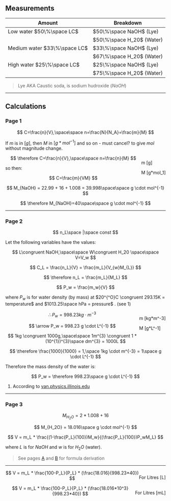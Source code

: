 ## Measurements

| Amount | Breakdown |
|---|---|
|Low water $50\%\space LC$    | $50\%\space NaOH$ (Lye)   |
|                             | $50\%\space H_20$ (Water) |
|Medium water $33\%\space LC$ | $33\%\space NaOH$ (Lye)   |
|                             | $67\%\space H_20$ (Water) |
|High water $25\%\space LC$   | $25\%\space NaOH$ (Lye)   |
|                             | $75\%\space H_20$ (Water) |

> Lye AKA Caustic soda, is sodium hudroxide ($NaOH$)

---

## Calculations

### Page 1

$$
C=\frac{n}{V},\space\space n=\frac{N}{N_A}=\frac{m}{M}
$$

<!-- TODO: "cancle"?" - what is that word Vaughan? -->
If $m$ is in $[g]$, then $M$ in $[g * mol^{-1}]$ and so on - must cancel? to give $mol$ without magnitude change.

<!-- TODO: Fix the styling of this -->
<div style="float:right">
<p>m [g]</p>
<p>M [g*mol_1]</p>
</div>

$$
\therefore C=\frac{n}{V},\space\space n=\frac{n}{M}
$$

so then:

$$
C=\frac{m}{VM}
$$

$$
M_{NaOH} = 22.99 + 16 + 1.008 = 39.998\space\space g \cdot mol^{-1}
$$

$$
\therefore M_{NaOH}=40\space\space g \cdot mol^{-1}
$$

---

### Page 2

$$
n_L\space |\space const
$$

Let the following variables have the values:

<!-- Find triple-equals symbol -->
$$
L\congruent NaOH,\space\space  W\congruent H_20 \space\space V=V_w
$$

$$
C_L = \frac{n_L}{V} = \frac{m_L}{V_{w}M_{L}}
$$

$$
\therefore n_L = \frac{m_L}{M_L}
$$

$$
P_w = \frac{m_w}{V}
$$

<!-- TODO: Find degrees symbol -->
<!-- TODO: Insert footnote regarding the notebelow -->
where $P_w$ is for water density (by mass) at $20^{^O}C \congruent 293.15K = temperature$ and $1013.25\space hPa = pressure$ . (see 1)

<!-- TODO: Fix styling -->
<div style="float:right">
<p>m [kg*m^-3]</p>
<p>M [g*L^-1]</p>
</div>

$$
\therefore P_w = 998.23 kg \cdot m^{-3}
$$

<!-- TODO: find arrow -->
$$
\arrow P_w = 998.23 g \cdot L^{-1}
$$

$$
1kg \congruent 1000g,\space\space 1m^{3} \congruent 1 * (10^{1})^{3}\space dm^{3} = 1000L
$$

$$
\therefore \frac{1000}{1000} = 1,\space 1kg \cdot m^{-3} = 1\space g \cdot L^{-1}
$$

Therefore the mass density of the water is:

$$
P_w = \therefore 998.23\space g \cdot L^{-1}
$$

1. According to [van.physics.illinois.edu](http://van.physics.illinois.edu)

---

### Page 3

$$
M_{H_2O} = 2 * 1.008 + 16
$$

$$
M_{H_2O} = 18.016\space g \cdot mol^{-1}
$$

$$
V = m_L * \frac{(1-\frac{P_L}{100})M_w}{(\frac{P_L}{100})P_wM_L}
$$

where $L$ is for $NaOH$ and $w$ is for $H_2O$ (water).

<!-- TODO: Make anchors for (Page 1) and (Page 2) and link them below -->
> See pages [A]() and [B]() for formula derivation

---

<p style="float:right">For Litres [L]</p>

$$
V = m_L * \frac{100-P_L}{P_L} * (\frac{18.016}{998.23*40})
$$

<p style="float:right">For Litres [mL]</p>

$$
V = m_L * \frac{100-P_L}{P_L} * (\frac{18.016*10^3}{998.23*40})
$$

